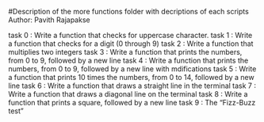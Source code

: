#Description of the more functions folder with decriptions of each scripts
Author:  Pavith Rajapakse

task 0 : Write a function that checks for uppercase character.
task 1 : Write a function that checks for a digit (0 through 9)
task 2 : Write a function that multiplies two integers
task 3 : Write a function that prints the numbers, from 0 to 9, followed by a new line
task 4 : Write a function that prints the numbers, from 0 to 9, followed by a new line with mdifications
task 5 : Write a function that prints 10 times the numbers, from 0 to 14, followed by a new line
task 6 : Write a function that draws a straight line in the terminal
task 7 : Write a function that draws a diagonal line on the terminal
task 8 : Write a function that prints a square, followed by a new line
task 9 : The “Fizz-Buzz test”









